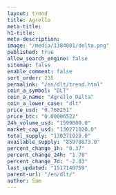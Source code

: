 ```yaml
---
layout: trend
title: Agrello
meta-title: 
h1-title: 
meta-description: 
image: "/media/1384001/delta.png"
published: true
allow_search_engine: false
sitemap: false
enable_comment: false
sort_order: 235
permalink: "/en/dlt/trend.html"
coin_a_symbol: "DLT"
coin_a_name: "Agrello Delta"
coin_a_lower_case: "dlt"
price_usd: "0.766251"
price_btc: "0.00006522"
24h_volume_usd: "1599800.0"
market_cap_usd: "130271020.0"
total_supply: "130271020.0"
available_supply: "85978873.0"
percent_change_1h: "0.37"
percent_change_24h: "1.78"
percent_change_7d: "-2.83"
last_updated: "1517140759"
parent-url: "/en/dlt/"
author: Sam
---
```


